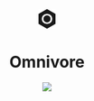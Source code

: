 <p align="center"><img src="https://raw.githubusercontent.com/ElectricCookie/omnivore/master/assets/logo.png" width="30"/></p>

<h1 align="center">Omnivore</h1>


<p align="center">
	<img src="https://travis-ci.org/ElectricCookie/sure-js.svg?branch=master" />
</p>

